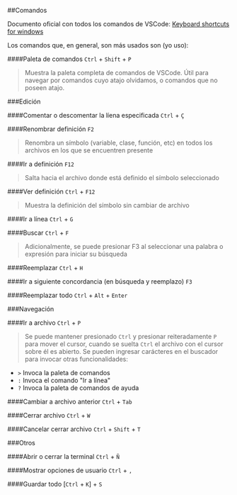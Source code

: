 ##Comandos

Documento oficial con todos los comandos de VSCode:
[Keyboard shortcuts for windows](https://code.visualstudio.com/shortcuts/keyboard-shortcuts-windows.pdf)

Los comandos que, en general, son más usados son (yo uso):

####Paleta de comandos
`Ctrl` + `Shift` + `P`   
>Muestra la paleta completa de comandos de VSCode. Útil para navegar por comandos cuyo atajo olvidamos, o comandos que no poseen atajo.

###Edición

####Comentar o descomentar la líena especificada
`Ctrl` + `Ç` 

####Renombrar definición
`F2` 
>Renombra un símbolo (variable, clase, función, etc) en todos los archivos en los que se encuentren presente

####Ir a definición
`F12` 
>Salta hacia el archivo donde está definido el símbolo seleccionado

####Ver definición
`Ctrl` + `F12` 
>Muestra la definición del símbolo sin cambiar de archivo

####Ir a línea
`Ctrl` + `G` 

####Buscar
`Ctrl` + `F` 
>Adicionalmente, se puede presionar F3 al seleccionar una palabra o expresión para iniciar su búsqueda

####Reemplazar
`Ctrl` + `H` 

####Ir a siguiente concordancia (en búsqueda y reemplazo)
`F3` 

####Reemplazar todo
`Ctrl` + `Alt` + `Enter` 
 
###Navegación

####Ir a archivo
`Ctrl` + `P`    
>Se puede mantener presionado `Ctrl` y presionar reiteradamente `P` para mover el cursor, cuando se suelta `Ctrl` el archivo con el cursor sobre él es abierto.
Se pueden ingresar carácteres en el buscador para invocar otras funcionalidades:
>
* `>` Invoca la paleta de comandos
* `:` Invoca el comando "Ir a línea"
* `?` Invoca la paleta de comandos de ayuda 

####Cambiar a archivo anterior
`Ctrl` + `Tab` 

####Cerrar archivo
`Ctrl` + `W` 

####Cancelar cerrar archivo
`Ctrl` + `Shift`  + `T` 

###Otros

####Abrir o cerrar la terminal
`Ctrl` + `Ñ` 

####Mostrar opciones de usuario
`Ctrl` + `,`

####Guardar todo
[`Ctrl` + `K`] + `S`
